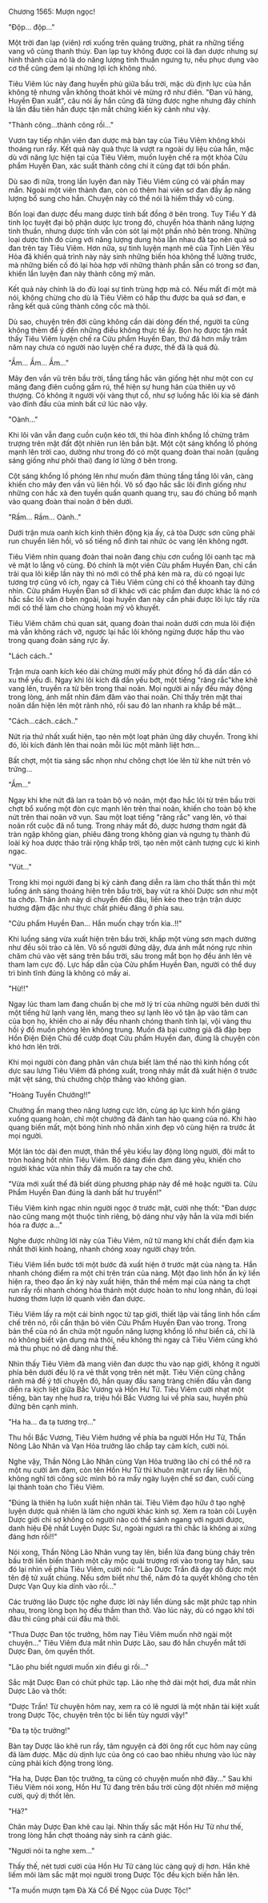 




Chương 1565: Mượn ngọc!


"Độp… độp…"

Một trời đan lạp (viên) rơi xuống trên quảng trường, phát ra những tiếng vang vô cùng thanh thúy. Đan lạp tuy không được coi là đan dược nhưng sự hình thành của nó là do năng lượng tinh thuần ngưng tụ, nếu phục dụng vào cơ thể cũng đem lại những lợi ích không nhỏ.

Tiêu Viêm lúc này đang huyền phù giữa bầu trời, mặc dù định lực của hắn không tệ nhưng vẫn không thoát khỏi vẻ mừng rỡ như điên. "Đan vũ hàng, Huyền Đan xuất", câu nói ấy hắn cũng đã từng được nghe nhưng đây chính là lần đầu tiên hắn được tận mắt chứng kiến kỳ cảnh như vậy.

"Thành công…thành công rồi…"

Vươn tay tiếp nhận viên đan dược mà bàn tay của Tiêu Viêm không khỏi thoáng run rẩy. Kết quả này quả thực là vượt ra ngoài dự liệu của hắn, mặc dù với năng lực hiện tại của Tiêu Viêm, muốn luyện chế ra một khỏa Cửu phẩm Huyền Đan, xác suất thành công chí ít cũng đạt tới bốn phần.

Dù sao đi nữa, trong lần luyện đan này Tiêu Viêm cũng có vài phần may mắn. Ngoài một viên thành đan, còn có thêm hai viên sơ đan đầy ắp năng lượng bổ sung cho hắn. Chuyện này có thể nói là hiếm thấy vô cùng.

Bốn loại đan dược đều mang dược tính bất đồng ở bên trong. Tuy Tiểu Y đã tinh lọc tuyệt đại bộ phận dược lực trong đó, chuyển hóa thành năng lượng tinh thuần, nhưng dược tính vẫn còn sót lại một phần nhỏ bên trong. Những loại dược tính đó cùng với năng lượng dung hòa lẫn nhau đã tạo nên quả sơ đan trên tay Tiêu Viêm. Hơn nữa, sự tinh luyện mạnh mẽ của Tịnh Liên Yêu Hỏa đã khiến quá trình này nảy sinh những biến hóa không thể lường trước, mà những biến cố đó lại hòa hợp với những thành phần sẵn có trong sơ đan, khiến lần luyện đan này thành công mỹ mãn.

Kết quả này chính là do đủ loại sự tình trùng hợp mà có. Nếu mất đi một mà nói, không chừng cho dù là Tiêu Viêm có hấp thu được ba quả sơ đan, e rằng kết quả cũng thành công cốc mà thôi.

Dù sao, chuyện trên đời cũng không cần dài dòng đến thế, người ta cũng không thèm để ý đến những điều không thực tế ấy. Bọn họ được tận mắt thấy Tiêu Viêm luyện chế ra Cửu phẩm Huyền Đan, thứ đã hơn mấy trăm năm nay chưa có người nào luyện chế ra được, thế đã là quá đủ.

"Ầm… Ầm… Ầm…"

Mây đen vần vũ trên bầu trời, tầng tầng hắc vân giống hệt như một con cự mãng đang điên cuồng gầm rú, thể hiện sự hung hãn của thiên uy vô thượng. Có không ít người vội vàng thụt cổ, như sợ luồng hắc lôi kia sẽ đánh vào đỉnh đầu của mình bất cứ lúc nào vậy.

"Oành…"

Khi lôi vân vẫn đang cuồn cuộn kéo tới, thì hỏa đỉnh khổng lồ chừng trăm trượng trên mặt đất đột nhiên run lên bần bật. Một cột sáng khổng lồ phóng mạnh lên trời cao, dường như trong đó có một quang đoàn thai noãn (quầng sáng giống như phôi thai) đang lơ lửng ở bên trong.

Cột sáng khổng lồ phóng lên như muốn đâm thủng tầng tầng lôi vân, càng khiến cho mây đen vần vũ liên hồi. Vô số đạo hắc sắc lôi đình giống như những con hắc xà đen tuyền quấn quanh quang trụ, sau đó chúng bổ mạnh vào quang đoàn thai noãn ở bên dưới.

"Rầm… Rầm… Oành.."

Dưới trận mưa oanh kích kinh thiên động kịa ấy, cả tòa Dược sơn cũng phải run chuyển liên hồi, vô số tiếng nổ đinh tai nhức óc vang lên không ngớt.

Tiêu Viêm nhìn quang đoàn thai noãn đang chịu cơn cuồng lôi oanh tạc mà vẻ mặt lo lắng vô cùng. Đó chính là một viên Cửu phẩm Huyền Đan, chỉ cần trải qua lôi kiếp lần này thì nó mới có thể phá kén mà ra, dù có ngoại lực tương trợ cũng vô ích, ngay cả Tiêu Viêm cũng chỉ có thể khoanh tay đứng nhìn. Cửu phẩm Huyền Đan sở dĩ khác với các phẩm đan dược khác là nó có hắc sắc lôi văn ở bên ngoài, loại huyền đan này cần phải được lôi lực tẩy rửa mới có thể làm cho chúng hoàn mỹ vô khuyết.

Tiêu Viêm chăm chú quan sát, quang đoàn thai noãn dưới cơn mưa lôi điện mà vẫn không rách vỡ, ngược lại hắc lôi không ngừng được hấp thu vào trong quang đoàn sáng rực ấy.

"Lách cách.."

Trận mưa oanh kích kéo dài chừng mười mấy phút đồng hồ đã dần dần có xu thế yếu đi. Ngay khi lôi kích đã dần yếu bớt, một tiếng "răng rắc"khe khẽ vang lên, truyền ra từ bên trong thai noãn. Mọi người ai nấy đều máy động trong lòng, ánh mắt nhìn đăm đăm vào thai noãn. Chỉ thấy trên mặt thai noãn dần hiện lên một rãnh nhỏ, rồi sau đó lan nhanh ra khắp bề mặt…

"Cách…cách..cách.."

Nứt rịa thứ nhất xuất hiện, tạo nên một loạt phản ứng dây chuyền. Trong khi đó, lôi kích đánh lên thai noãn mỗi lúc một mãnh liệt hơn…

Bất chợt, một tia sáng sắc nhọn như chông chợt lóe lên từ khe nứt trên vỏ trứng...

"Ầm…"

Ngay khi khe nứt đã lan ra toàn bộ vỏ noãn, một đạo hắc lôi từ trên bầu trời chợt bổ xuống một đòn cực mạnh lên trên thai noãn, khiến cho toàn bộ khe nứt trên thai noãn vỡ vụn. Sau một loạt tiếng "răng rắc" vang lên, vỏ thai noãn rốt cuộc đã nổ tung. Trong nháy mắt đó, dược hương thơm ngát đã tràn ngập không gian, phiêu đãng trong không gian và ngưng tụ thành đủ loài kỳ hoa dược thảo trải rộng khắp trời, tạo nên một cảnh tượng cực kì kinh ngạc.

"Vút…"

Trong khi mọi người đang bị kỳ cảnh đang diễn ra làm cho thất thần thì một luồng ánh sáng thoáng hiện trên bầu trời, bay vút ra khỏi Dược sơn như một tia chớp. Thân ảnh này di chuyển đến đâu, liền kéo theo trận trận dược hương đậm đặc như thực chất phiêu đãng ở phía sau.

"Cửu phẩm Huyền Đan… Hắn muốn chạy trốn kìa..!!"

Khi luồng sáng vừa xuất hiện trên bầu trời, khắp một vùng sơn mạch dường như đều sôi trào cả lên. Vô số người đứng dậy, đưa ánh mắt nóng rực nhìn chăm chú vào vệt sáng trên bầu trời, sâu trong mắt bọn họ đều ánh lên vẻ tham lam cực độ. Lực hấp dẫn của Cửu phẩm Huyền Đan, người có thể duy trì bình tĩnh đúng là không có mấy ai.

"Hừ!!"

Ngay lúc tham lam đang chuẩn bị che mờ lý trí của những người bên dưới thì một tiếng hừ lạnh vang lên, mang theo sự lạnh lẽo vô tận ập vào tâm can của bọn họ, khiến cho ai nấy đều nhanh chóng thanh tỉnh lại, vội vàng thu hồi ý đồ muốn phóng lên không trung. Muốn đả bại cường giả đã đập bẹp Hồn Điện Điện Chủ để cướp đoạt Cửu phẩm Huyền đan, đúng là chuyện còn khó hơn lên trời.

Khi mọi người còn đang phân vân chưa biết làm thế nào thì kinh hồng cốt dực sau lưng Tiêu Viêm đã phóng xuất, trong nháy mắt đã xuất hiện ở trước mặt vệt sáng, thủ chưởng chộp thẳng vào không gian.

"Hoàng Tuyền Chưởng!!"

Chưởng ấn mang theo năng lượng cực lớn, cùng áp lực kinh hồn giáng xuống quang hoàn, chỉ một chưởng đã đánh tan hào quang của nó. Khi hào quang biến mất, một bóng hình nhỏ nhắn xinh đẹp vô cùng hiện ra trước ắt mọi người.

Một làn tóc dài đen mượt, thân thể yêu kiều lay động lòng người, đôi mắt to tròn hoảng hốt nhìn Tiêu Viêm. Bộ dáng điền đạm đáng yêu, khiến cho người khác vừa nhìn thấy đã muốn ra tay che chở.

"Vừa mới xuất thế đã biết dùng phương pháp này để mê hoặc người ta. Cửu Phẩm Huyền Đan đúng là danh bất hư truyền!"

Tiêu Viêm kinh ngạc nhìn người ngọc ở trước mặt, cười nhẹ thốt: "Đan dược nào cũng mang một thuộc tính riêng, bộ dáng như vậy hẳn là vừa mới biến hóa ra được a…"

Nghe được những lời này của Tiêu Viêm, nữ tử mang khí chất điền đạm kia nhất thời kinh hoảng, nhanh chóng xoay người chạy trốn.

Tiêu Viêm liền bước tới một bước đã xuất hiện ở trước mặt của nàng ta. Hắn nhanh chóng điểm ra một chỉ trên trán của nàng. Một đạo linh hồn ấn ký liền hiện ra, theo đạo ấn ký này xuất hiện, thân thể mềm mại của nàng ta chợt run rẩy rồi nhanh chóng hóa thánh một dược hoàn to như long nhãn, đủ loại hương thơm lượn lờ quanh viên đan dược.

Tiêu Viêm lấy ra một cái bình ngọc từ tạp giới, thiết lập vài tầng linh hồn cấm chế trên nó, rồi cẩn thận bỏ viên Cửu Phẩm Huyền Đan vào trong. Trong bản thể của nó ẩn chứa một nguồn năng lượng khổng lồ như biển cả, chỉ là nó không biết vận dụng mà thôi, nếu không thì ngay cả Tiêu Viêm cũng khó mà thu phục nó dễ dàng như thế.

Nhìn thấy Tiêu Viêm đã mang viên đan dược thu vào nạp giới, không ít người phía bên dưới đều lộ ra vẻ thất vọng trên nét mặt. Tiêu Viên cũng chẳng rảnh mà để ý tới chuyện đó, hắn quay đầu sang tràng chiến đấu vẫn đang diễn ra kịch liệt giữa Bắc Vương và Hồn Hư Tử. Tiêu Viêm cười nhạt một tiếng, bàn tay nhẹ huơ ra, triệu hồi Bắc Vương lui về phía sau, huyền phù đứng bên cạnh mình.

"Ha ha… đa tạ tương trợ…"

Thu hồi Bắc Vương, Tiêu Viêm hướng về phía ba người Hồn Hư Tử, Thần Nông Lão Nhân và Vạn Hỏa trưởng lão chắp tay cảm kích, cười nói.

Nghe vậy, Thần Nông Lão Nhân cùng Vạn Hỏa trưởng lão chỉ có thể nở ra một nụ cười ảm đạm, còn tên Hồn Hư Tử thì khuôn mặt run rẩy liên hồi, không nghĩ tới công sức mình bỏ ra mấy ngày luyện chế sơ đan, cuối cùng lại thành toàn cho Tiêu Viêm.

"Đúng là thiên hạ luôn xuất hiện nhân tài. Tiêu Viêm đạo hữu ở tạo nghệ luyện dược quả nhiên là làm cho người khác kinh sợ. Xem ra toàn cõi Luyện Dược giới chỉ sợ không có người nào có thể sánh ngang với ngươi được, danh hiệu Đệ nhất Luyện Dược Sư, ngoài ngươi ra thì chắc là không ai xứng đáng hơn rồi!!"

Nói xong, Thần Nông Lão Nhân vung tay lên, biển lửa đang bùng cháy trên bầu trời liền biến thành một cây mộc quải trượng rơi vào trong tay hắn, sau đó lại nhìn về phía Tiêu Viêm, cười nói: "Lão Dược Trần đã dạy dỗ được một tên đệ tử xuất chúng. Nếu sớm biết như thế, năm đó ta quyết không cho tên Dược Vạn Quy kia dính vào rồi…"

Các trưởng lão Dược tộc nghe được lời này liền dùng sắc mặt phức tạp nhìn nhau, trong lòng bọn họ đều thầm than thở. Vào lúc này, dù có ngạo khí tới đâu thì cũng phải cúi đầu mà thôi.

"Thưa Dược Đan tộc trưởng, hôm nay Tiêu Viêm muốn nhờ ngài một chuyện…" Tiêu Viêm đưa mắt nhìn Dược Lão, sau đó hắn chuyển mắt tới Dược Đan, ôm quyền thốt.

"Lão phu biết ngươi muốn xin điều gì rồi…"

Sắc mặt Dược Đan có chút phức tạp. Lão nhẹ thở dài một hơi, đưa mắt nhìn Dược Lão và thốt:

"Dược Trần! Từ chuyện hôm nay, xem ra có lẽ ngươi là một nhân tài kiệt xuất trong Dược Tộc, chuyện trên tộc bi liền tùy ngươi vậy!"

"Đa tạ tộc trưởng!"

Bàn tay Dược lão khẽ run rẩy, tâm nguyện cả đời ông rốt cục hôm nay cũng đã làm được. Mặc dù dịnh lực của ông có cao bao nhiêu nhưng vào lúc này cũng phải kích động trong lòng.

"Ha ha, Dược Đan tộc trưởng, ta cũng có chuyện muốn nhờ đây..." Sau khi Tiêu Viêm nói xong, Hồn Hư Tử đang trên bầu trời cũng đột nhiên mở miệng cười, quỷ dị thốt lên.

"Hả?"

Chân mày Dược Đan khẽ cau lại. Nhìn thấy sắc mặt Hồn Hư Tử như thế, trong lòng hắn chợt thoáng nảy sinh ra cảnh giác.

"Ngươi nói ta nghe xem…"

Thấy thế, nét tươi cười của Hồn Hư Tử càng lúc càng quỷ dị hơn. Hắn khẽ liếm môi làm sắc mặt mọi người trong Dược Tộc đều kịch biến hẳn lên.

"Ta muốn mượn tạm Đà Xá Cổ Đế Ngọc của Dược Tộc!"




